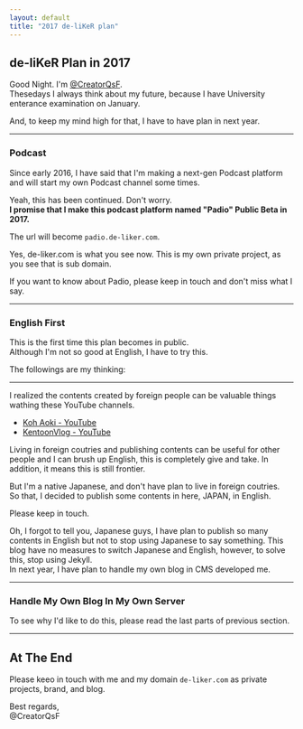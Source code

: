 ```yaml
---
layout: default
title: "2017 de-liKeR plan"
---
```


## de-liKeR Plan in 2017

Good Night. I'm [@CreatorQsF](https://de-liker.com/about.html).  
Thesedays I always think about my future, because I have University enterance examination on January.

And, to keep my mind high for that, I have to have plan in next year.

---

### Podcast

Since early 2016, I have said that I'm making a next-gen Podcast platform and will start my own Podcast channel some times.

Yeah, this has been continued. Don't worry.  
**I promise that I make this podcast platform named "Padio" Public Beta in 2017.**

The url will become `padio.de-liker.com`.

Yes, de-liker.com is what you see now. This is my own private project, as you see that is sub domain.

If you want to know about Padio, please keep in touch and don't miss what I say.

---

### English First

This is the first time this plan becomes in public.  
Although I'm not so good at English, I have to try this.

The followings are my thinking:

---

I realized the contents created by foreign people can be valuable things wathing these YouTube channels.

- [Koh Aoki - YouTube](https://www.youtube.com/kohaoki)
- [KentoonVlog - YouTube](https://www.youtube.com/channel/UCljLegRnHaPw9z7fFQYLeeQ)

Living in foreign coutries and publishing contents can be useful for other people and I can brush up English, this is completely give and take.
In addition, it means this is still frontier.

But I'm a native Japanese, and don't have plan to live in foreign coutries.  
So that, I decided to publish some contents in here, JAPAN, in English.

Please keep in touch.

Oh, I forgot to tell you, Japanese guys, I have plan to publish so many contents in English but not to stop using Japanese to say something. This blog have no measures to switch Japanese and English, however, to solve this, stop using Jekyll.  
In next year, I have plan to handle my own blog in CMS developed me.

---

### Handle My Own Blog In My Own Server

To see why I'd like to do this, please read the last parts of previous section.

---

## At The End

Please keeo in touch with me and my domain `de-liker.com` as private projects, brand, and blog.

Best regards,  
@CreatorQsF
